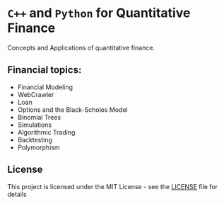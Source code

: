 # `C++` and `Python` for Quantitative Finance

Concepts and Applications of quantitative finance.

## Financial topics: 

- Financial Modeling
- WebCrawler
- Loan
- Options and the Black-Scholes Model
- Binomial Trees
- Simulations
- Algorithmic Trading
- Backtesting
- Polymorphism



## License
This project is licensed under the MIT License - see the [LICENSE](LICENSE) file for details
